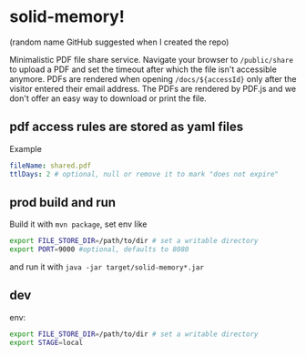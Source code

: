 # solid-memory!  
(random name GitHub suggested when I created the repo)

Minimalistic PDF file share service. Navigate your browser to `/public/share` to upload a PDF and set the timeout after which the file isn't accessible anymore. PDFs are rendered when opening `/docs/${accessId}` only after the visitor entered their email address. The PDFs are rendered by PDF.js and we don't offer an easy way to download or print the file.

## pdf access rules are stored as yaml files
Example
```yaml
fileName: shared.pdf
ttlDays: 2 # optional, null or remove it to mark "does not expire"
```

## prod build and run
Build it with `mvn package`, set env like 
```bash
export FILE_STORE_DIR=/path/to/dir # set a writable directory
export PORT=9000 #optional, defaults to 8080
```
and run it with `java -jar target/solid-memory*.jar`

## dev
env:
```bash
export FILE_STORE_DIR=/path/to/dir # set a writable directory
export STAGE=local
```
